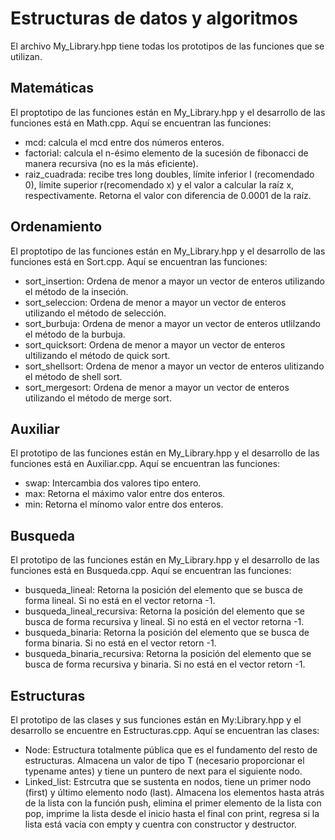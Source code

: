 # Estructuras de datos y algoritmos

El archivo My_Library.hpp tiene todas los prototipos de las funciones que se utilizan. 

## Matemáticas

El proptotipo de las funciones están en My_Library.hpp y el desarrollo de las funciones está en Math.cpp. Aquí se encuentran las funciones:

- mcd: calcula el mcd entre dos números enteros.
- factorial: calcula el n-ésimo elemento de la sucesión de fibonacci de manera recursiva (no es la más eficiente).
- raiz_cuadrada: recibe tres long doubles, límite inferior l (recomendado 0), límite superior r(recomendado x) y el valor a calcular la raíz x, respectivamente. Retorna el valor con diferencia de 0.0001 de la raíz. 

## Ordenamiento

El proptotipo de las funciones están en My_Library.hpp y el desarrollo de las funciones está en Sort.cpp. Aquí se encuentran las funciones:

- sort_insertion: Ordena de menor a mayor un vector de enteros utilizando el método de la inseción. 
- sort_seleccion: Ordena de menor a mayor un vector de enteros utilizando el método de selección. 
- sort_burbuja: Ordena de menor a mayor un vector de enteros utlilzando el método de la burbuja. 
- sort_quicksort: Ordena de menor a mayor un vector de enteros ultilizando el método de quick sort. 
- sort_shellsort: Ordena de menor a mayor un vector de enteros ulitizando el método de shell sort.
- sort_mergesort: Ordena de menor a mayor un vector de enteros utilizando el método de merge sort.

## Auxiliar

El prototipo de las funciones están en My_Library.hpp y el desarrollo de las funciones está en Auxiliar.cpp. Aquí se encuentran las funciones:

- swap: Intercambia dos valores tipo entero.
- max: Retorna el máximo valor entre dos enteros.
- min: Retorna el mínomo valor entre dos enteros.

## Busqueda

El prototipo de las funciones están en My_Library.hpp y el desarrollo de las funciones está en Busqueda.cpp. Aquí se encuentran las funciones:

- busqueda_lineal: Retorna la posición del elemento que se busca de forma lineal. Si no está en el vector retorna -1.
- busqueda_lineal_recursiva: Retorna la posición del elemento que se busca de forma recursiva y lineal. Si no está en el vector retorna -1.
- busqueda_binaria: Retorna la posición del elemento que se busca de forma binaria. Si no está en el vector retorn -1.
- busqueda_binaria_recursiva: Retorna la posición del elemento que se busca de forma recursiva y binaria. Si no está en el vector retorn -1.

## Estructuras

El prototipo de las clases y sus funciones están en My:Library.hpp y el desarrollo se encuentre en Estructuras.cpp. Aquí se encuentran las clases:

- Node: Estructura totalmente pública que es el fundamento del resto de estructuras. Almacena un valor de tipo T (necesario proporcionar el typename antes) y tiene un puntero de next para el siguiente nodo. 
- Linked_list: Estrcutra que se sustenta en nodos, tiene un primer nodo (first) y último elemento nodo (last). Almacena los elementos hasta atrás de la lista con la función push, elimina el primer elemento de la lista con pop, imprime la lista desde el inicio hasta el final con print, regresa si la lista está vacía con empty y cuentra con constructor y destructor. 